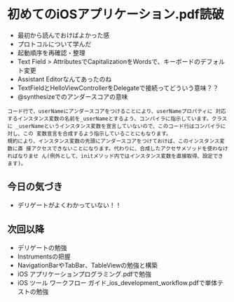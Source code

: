 # 初めてのiOSアプリケーション.pdf読破

* 最初から読んでおけばよかった感
* プロトコルについて学んだ
* 起動順序を再確認・整理
* Text Field > AttributesでCapitalizationをWordsで、キーボードのデフォルト変更
* Assistant Editorなんてあったのね
* TextFieldとHelloViewControllerをDelegateで接続ってどういう意味？？
* @synthesizeでのアンダースコアの意味

```
コード行で、userNameにアンダースコアをつけることにより、userNameプロパティに 対応するインスタンス変数の名前を_userNameとするよう、コンパイラに指示しています。クラスに _userNameというインスタンス変数を宣言していないので、このコード行はコンパイラに対し、この 変数宣言を合成するよう指示していることにもなります。規約により、インスタンス変数の先頭にアンダースコアをつけておけば、このインスタンス変数に直 接アクセスできないことになります。代わりに、合成したアクセサメソッドを使わなければなりませ ん(例外として、initメソッド内ではインスタンス変数を直接取得、設定できます)。```
## 今日の気づき
* デリゲートがよくわかっていない！！
## 次回以降

* デリゲートの勉強
* Instrumentsの把握
* NavigationBarやTabBar、TableViewの勉強と構築
* iOS アプリケーションプログラミング.pdfで勉強* iOS ツール ワークフロー ガイド_ios_development_workflow.pdfで単体テストの勉強
